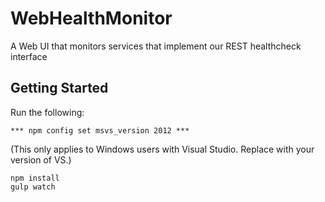 # WebHealthMonitor
A Web UI that monitors services that implement our REST healthcheck interface

## Getting Started

Run the following:
```
*** npm config set msvs_version 2012 *** 
```
(This only applies to Windows users with Visual Studio. 
Replace with your version of VS.)
```
npm install
gulp watch
```
